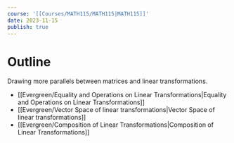 ```yaml
---
course: '[[Courses/MATH115/MATH115|MATH115]]'
date: 2023-11-15
publish: true
---
```


# Outline
Drawing more parallels between matrices and linear transformations.
- [[Evergreen/Equality and Operations on Linear Transformations|Equality and Operations on Linear Transformations]]
- [[Evergreen/Vector Space of linear transformations|Vector Space of linear transformations]]
- [[Evergreen/Composition of Linear Transformations|Composition of Linear Transformations]]